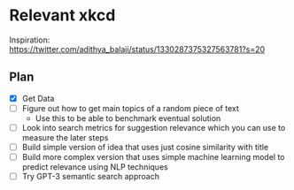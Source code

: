 # Relevant xkcd

Inspiration: https://twitter.com/adithya_balaji/status/1330287375327563781?s=20

## Plan

- [x] Get Data
- [ ] Figure out how to get main topics of a random piece of text
  * Use this to be able to benchmark eventual solution
- [ ] Look into search metrics for suggestion relevance which you can use to
measure the later steps
- [ ] Build simple version of idea that uses just cosine similarity with title
- [ ] Build more complex version that uses simple machine learning model to
predict relevance using NLP techniques
- [ ] Try GPT-3 semantic search approach
